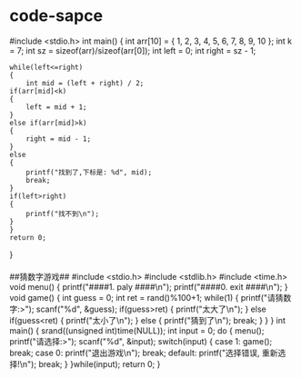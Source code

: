 # code-sapce

#include <stdio.h>
int main()
{
    int arr[10] = { 1, 2, 3, 4, 5, 6, 7, 8, 9, 10 };
    int k = 7;
    int sz = sizeof(arr)/sizeof(arr[0]);
    int left = 0;
    int right = sz - 1;
    
    while(left<=right)
    {
        int mid = (left + right) / 2;
    if(arr[mid]<k)
    {
        left = mid + 1;
    }
    else if(arr[mid]>k)
    {
        right = mid - 1;
    }
    else
    {
        printf("找到了,下标是: %d", mid);
        break;
    }
    if(left>right)
    {
        printf("找不到\n");
    }
    }
    return 0;
}
####


##猜数字游戏##
#include <stdio.h>
#include <stdlib.h>
#include <time.h>
void menu()
{
   printf("####1. paly ####\n");
   printf("####0. exit  ####\n");
}
void game()
{
  int guess = 0;
  int ret = rand()%100+1;
  while(1)
    	{
    	  	printf("请猜数字:>");
    		  scanf("%d", &guess);
    		  if(guess>ret)
    			   {
        			 printf("太大了\n");
    			   }
    		  else if(guess<ret)
    			   {
        			 printf("太小了\n");
    			   }
    		  else
    			   {
        			 printf("猜到了\n");
           break;
    			   }
    	 }
}
int main()
{
    srand((unsigned int)time(NULL));
    int input = 0;
    do
    {
       menu();
       printf("请选择:>");
       scanf("%d", &input);
       switch(input)
        {
          case 1:
          	game();
          	break;
          case 0:
          	printf("退出游戏\n");
           break;
           default:
           printf("选择错误, 重新选择!\n");
           break;
        }
    }while(input);
    return 0;
 }
